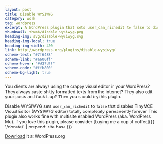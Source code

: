 ```yaml
---
layout: post
title: Disable WYSIWYG
category: work
tag: wordpress
excerpt: A WordPress plugin that sets user_can_richedit to false to disable TinyMCE Visual Editor (WYSIWYG editor) totally completely permanently forever.
thumbnail: thumb/disable-wysiwyg.png
heading-img: svg/disable-wysiwyg.svg
heading-img-local: true
heading-img-width: 400
link: http://wordpress.org/plugins/disable-wysiwyg/
scheme-text: "#7f6488"
scheme-link: "#a600ff"
scheme-hover: "#d27dff"
scheme-code: "#ffb800"
scheme-bg-light: true
---
```


You clients are always using the crappy visual editor in your WordPress? They always paste shitty formatted texts from the internet? They also edit your posts and fuck it up? Then you should try this plugin.

Disable WYSIWYG sets `user_can_richedit` to `false` that disables TinyMCE Visual Editor (WYSIWYG editor) totally completely permanently forever. This plugin also works fine with multisite enabled WordPress (aka. WordPress Mu). If you love this plugin, please consider [buying me a cup of coffee]({{ '/donate/' | prepend: site.base }}).

<p class="download"><a href="http://wordpress.org/plugins/disable-wysiwyg/">Download</a> it at WordPress.org</p>
